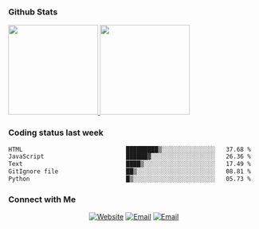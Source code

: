 
### Github Stats

<a href="https://github.com/lileixuan">
  <img height="180em" src="https://github-readme-stats.vercel.app/api?username=lileixuan&theme=buefy&show_icons=true" />
  <img height="180em" src="https://github-readme-stats.vercel.app/api/top-langs/?username=lileixuan&theme=buefy&layout=compact" />
</a>

### Coding status last week 

<!--START_SECTION:waka-->

```txt
HTML                             █████████▒░░░░░░░░░░░░░░░   37.68 %
JavaScript                       ██████▓░░░░░░░░░░░░░░░░░░   26.36 %
Text                             ████▒░░░░░░░░░░░░░░░░░░░░   17.49 %
GitIgnore file                   ██▒░░░░░░░░░░░░░░░░░░░░░░   08.81 %
Python                           █▒░░░░░░░░░░░░░░░░░░░░░░░   05.73 %
```

<!--END_SECTION:waka-->

### Connect with Me 

<p align="center">
<a href="https://www.koomu.cn/"><img alt="Website" src="https://img.shields.io/badge/Website-www.koomu.cn-blue?style=flat-square&logo=google-chrome"></a>
<a href="mailto:lileixuan@gmail.com"><img alt="Email" src="https://img.shields.io/badge/Email-lileixuan@gmail.com-blue?style=flat-square&logo=gmail"></a>
<a href="https://www.koomu.cn/rss/"><img alt="Email" src="https://img.shields.io/badge/RSS-www.koomu.cn%2Frss%2F-blue?style=flat-square&logo=rss"></a>


</p>
